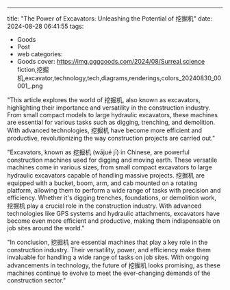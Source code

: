 ---
title: "The Power of Excavators: Unleashing the Potential of 挖掘机"
date: 2024-08-28 06:41:55
tags:
  - Goods
  - Post
  - web
categories:
  - Goods
cover: https://img.ggggoods.com/2024/08/Surreal,science fiction,挖掘机,excavator,technology,tech,diagrams,renderings,colors_20240830_00001_.png

"This article explores the world of 挖掘机, also known as excavators, highlighting their importance and versatility in the construction industry. From small compact models to large hydraulic excavators, these machines are essential for various tasks such as digging, trenching, and demolition. With advanced technologies, 挖掘机 have become more efficient and productive, revolutionizing the way construction projects are carried out."

"Excavators, known as 挖掘机 (wājué jī) in Chinese, are powerful construction machines used for digging and moving earth. These versatile machines come in various sizes, from small compact excavators to large hydraulic excavators capable of handling massive projects. 挖掘机 are equipped with a bucket, boom, arm, and cab mounted on a rotating platform, allowing them to perform a wide range of tasks with precision and efficiency. Whether it's digging trenches, foundations, or demolition work, 挖掘机 play a crucial role in the construction industry. With advanced technologies like GPS systems and hydraulic attachments, excavators have become even more efficient and productive, making them indispensable on job sites around the world."

"In conclusion, 挖掘机 are essential machines that play a key role in the construction industry. Their versatility, power, and efficiency make them invaluable for handling a wide range of tasks on job sites. With ongoing advancements in technology, the future of 挖掘机 looks promising, as these machines continue to evolve to meet the ever-changing demands of the construction sector."
